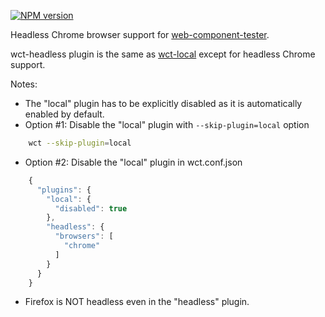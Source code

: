 [![NPM version](http://img.shields.io/npm/v/wct-headless.svg?style=flat-square)](https://npmjs.org/package/wct-headless)

Headless Chrome browser support for [web-component-tester](https://github.com/Polymer/web-component-tester).

wct-headless plugin is the same as [wct-local](https://github.com/Polymer/wct-local) except for headless Chrome support.

Notes:
- The "local" plugin has to be explicitly disabled as it is automatically enabled by default.
- Option #1: Disable the "local" plugin with `--skip-plugin=local` option
```sh
    wct --skip-plugin=local
```
- Option #2: Disable the "local" plugin in wct.conf.json
```javascript
    {
      "plugins": {
        "local": {
          "disabled": true
        },
        "headless": {
          "browsers": [
            "chrome"
          ]
        }
      }
    }
```
- Firefox is NOT headless even in the "headless" plugin.